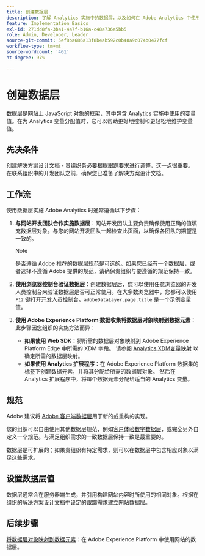 ```yaml
---
title: 创建数据层
description: 了解 Analytics 实施中的数据层，以及如何在 Adobe Analytics 中使用它来映射变量。
feature: Implementation Basics
exl-id: 271dd8fa-3ba1-4a7f-b16a-c48a736a5bb5
role: Admin, Developer, Leader
source-git-commit: 5ef8ba686a13f8b4ab592c0b48a9c074b0477fcf
workflow-type: tm+mt
source-wordcount: '461'
ht-degree: 97%

---
```


# 创建数据层

数据层是网站上 JavaScript 对象的框架，其中包含 Analytics 实施中使用的变量值。在为 Analytics 变量分配值时，它可以帮助更好地控制和更轻松地维护变量值。

## 先决条件

[创建解决方案设计文档](solution-design.md) - 贵组织务必要根据跟踪要求进行调整，这一点很重要。在联系组织中的开发团队之前，确保您已准备了解决方案设计文档。

## 工作流

使用数据层实施 Adobe Analytics 时通常遵循以下步骤：

1. **与网站开发团队合作实施数据层**：网站开发团队主要负责确保使用正确的值填充数据层对象。与您的网站开发团队一起检查此页面，以确保各团队的期望是一致的。

   >[!NOTE]
   >
   > 是否遵循 Adobe 推荐的数据层规范是可选的。如果您已经有一个数据层，或者选择不遵循 Adobe 提供的规范，请确保贵组织与要遵循的规范保持一致。

1. **使用浏览器控制台验证数据层**：创建数据层后，您可以使用任意浏览器的开发人员控制台来验证数据层是否可正常使用。在大多数浏览器中，您都可以使用 `F12` 键打开开发人员控制台。`adobeDataLayer.page.title` 是一个示例变量值。
1. **使用 Adobe Experience Platform 数据收集将数据层对象映射到数据元素**：此步骤因您组织的实施方法而异：
   * **如果使用 Web SDK**：将所需的数据层对象映射到 Adobe Experience Platform Edge 中所需的 XDM 字段。 请参阅 [Analytics XDM变量映射](../aep-edge/xdm-var-mapping.md) 以确定所需的数据层映射。
   * **如果使用 Analytics 扩展程序**：在 Adobe Experience Platform 数据集的标签下创建数据元素，并将其分配给所需的数据层对象。 然后在 Analytics 扩展程序中，将每个数据元素分配给适当的 Analytics 变量。

## 规范

Adobe 建议将 [Adobe 客户端数据层](https://github.com/adobe/adobe-client-data-layer/wiki)用于新的或重构的实现。

您的组织可以自由使用其他数据层规范，例如[客户体验数字数据层](https://www.w3.org/2013/12/ceddl-201312.pdf)，或完全另外自定义一个规范。与满足组织需求的一致数据层保持一致是最重要的。

数据层是可扩展的；如果贵组织有特定需求，则可以在数据层中包含相应对象以满足这些需求。

## 设置数据层值

数据层通常会在服务器端生成，并引用构建网站内容时所使用的相同对象。根据在组织的[解决方案设计文档](solution-design.md)中设定的跟踪需求建立网站数据层。

## 后续步骤

[将数据层对象映射到数据元素](../launch/layer-to-elements.md)：在 Adobe Experience Platform 中使用网站的数据层。
